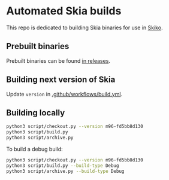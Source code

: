 # Automated Skia builds

This repo is dedicated to building Skia binaries for use in [Skiko](https://github.com/JetBrains/skiko).

## Prebuilt binaries

Prebuilt binaries can be found [in releases](https://github.com/JetBrains/skia-pack/releases).

## Building next version of Skia

Update `version` in [.github/workflows/build.yml](https://github.com/JetBrains/skia-pack/blob/master/.github/workflows/build.yml).

## Building locally

```sh
python3 script/checkout.py --version m96-fd5bb8d130
python3 script/build.py
python3 script/archive.py
```

To build a debug build:

```sh
python3 script/checkout.py --version m96-fd5bb8d130
python3 script/build.py --build-type Debug
python3 script/archive.py --build-type Debug
```
